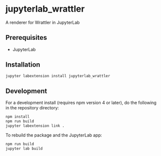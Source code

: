 # jupyterlab_wrattler

A renderer for Wrattler in JupyterLab


## Prerequisites

* JupyterLab

## Installation

```bash
jupyter labextension install jupyterlab_wrattler
```

## Development

For a development install (requires npm version 4 or later), do the following in the repository directory:

```bash
npm install
npm run build
jupyter labextension link .
```

To rebuild the package and the JupyterLab app:

```bash
npm run build
jupyter lab build
```

